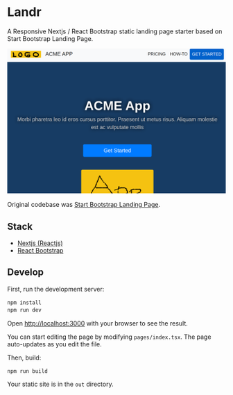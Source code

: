 # Landr

A Responsive Nextjs / React Bootstrap static landing page starter based on Start Bootstrap Landing Page.

![Landing page image](public/assets/img/landing.png)

Original codebase was [Start Bootstrap Landing Page](https://startbootstrap.com/theme/landing-page).

## Stack

- [Nextjs (Reactjs)](https://nextjs.org)
- [React Bootstrap](https://react-bootstrap.netlify.app)

## Develop

First, run the development server:

```bash
npm install
npm run dev
```

Open [http://localhost:3000](http://localhost:3000) with your browser to see the result.

You can start editing the page by modifying `pages/index.tsx`. The page auto-updates as you edit the file.

Then, build:

```bash
npm run build
```

Your static site is in the `out` directory.
